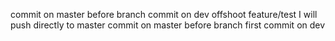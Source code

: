 commit on master before branch
commit on dev offshoot feature/test I will push directly to master
commit on master before branch
first commit on dev

